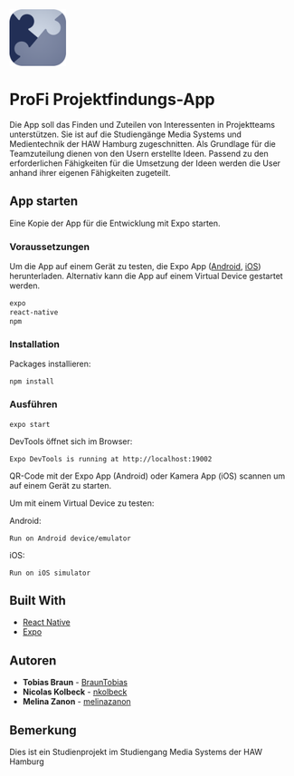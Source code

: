 <img src="https://github.com/BraunTobias/ProFi/blob/neueVersion/assets/App%20Icon%20Alternative.png" width="100" height="100">

# ProFi Projektfindungs-App

Die App soll das Finden und Zuteilen von Interessenten in Projektteams unterstützen. Sie ist auf die Studiengänge Media Systems und Medientechnik der HAW Hamburg zugeschnitten. Als Grundlage für die Teamzuteilung dienen von den Usern erstellte Ideen. Passend zu den erforderlichen Fähigkeiten für die Umsetzung der Ideen werden die User anhand ihrer eigenen Fähigkeiten zugeteilt.

## App starten

Eine Kopie der App für die Entwicklung mit Expo starten. 

### Voraussetzungen

Um die App auf einem Gerät zu testen, die Expo App ([Android](https://play.google.com/store/apps/details?id=host.exp.exponent&hl=de&gl=US), [iOS](https://apps.apple.com/de/app/expo-client/id982107779)) herunterladen.
Alternativ kann die App auf einem Virtual Device gestartet werden.  

```
expo
react-native
npm
```

### Installation

Packages installieren:

```
npm install
```

### Ausführen

```
expo start
```
DevTools öffnet sich im Browser:
```
Expo DevTools is running at http://localhost:19002
``` 

QR-Code mit der Expo App (Android) oder Kamera App (iOS) scannen um auf einem Gerät zu starten.


Um mit einem Virtual Device zu testen:

Android:

```
Run on Android device/emulator
```

iOS:

```
Run on iOS simulator
```


## Built With

* [React Native](https://reactnative.dev/) 
* [Expo](https://docs.expo.io/)


## Autoren

* **Tobias Braun** - [BraunTobias](https://github.com/BraunTobias)
* **Nicolas Kolbeck** - [nkolbeck](https://github.com/nkolbeck)
* **Melina Zanon** - [melinazanon](https://github.com/melinazanon)


## Bemerkung

Dies ist ein Studienprojekt im Studiengang Media Systems der HAW Hamburg
